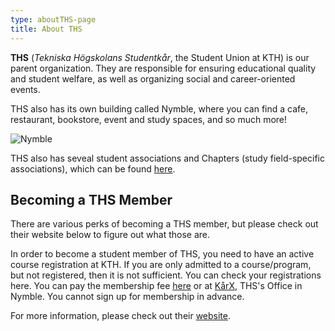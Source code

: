 ```yaml
---
type: aboutTHS-page
title: About THS
---
```

**THS** (_Tekniska Högskolans Studentkår_, the Student Union at KTH) is our parent organization. They are responsible for ensuring educational quality and student welfare, as well as organizing social and career-oriented events. 

THS also has its own building called Nymble, where you can find a cafe, restaurant, bookstore, event and study spaces, and so much more! 

![](/./nymble.jpeg "Nymble")

THS also has seveal student associations and Chapters (study field-specific associations), which can be found [here](https://ths.kth.se/en/list). 

## Becoming a THS Member

There are various perks of becoming a THS member, but please check out their website below to figure out what those are. 

In order to become a student member of THS, you need to have an active course registration at KTH. If you are only admitted to a course/program, but not registered, then it is not sufficient. You can check your registrations here. You can pay the membership fee [here](https://login.kth.se/login?service=https%3A%2F%2Fsaml-5.sys.kth.se%2Fidp%2FAuthn%2FExtCas%3Fconversation%3De2s1&entityId=https%3A%2F%2Fths.arcmember.net) or at [KårX](https://ths.kth.se/contact/student-union-office), THS's Office in Nymble. You cannot sign up for membership in advance.

For more information, please check out their [website](https://ths.kth.se/en).
